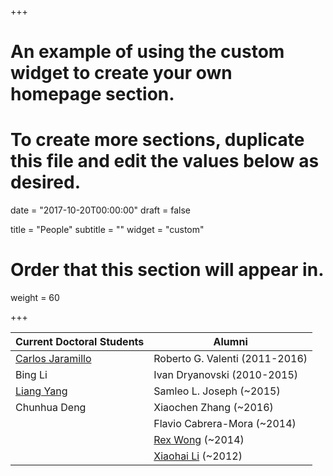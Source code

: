 +++
# An example of using the custom widget to create your own homepage section.
# To create more sections, duplicate this file and edit the values below as desired.

date = "2017-10-20T00:00:00"
draft = false

title = "People"
subtitle = ""
widget = "custom"

# Order that this section will appear in.
weight = 60

+++

| Current Doctoral Students | Alumni |
|------------------|--------|
| [Carlos Jaramillo](http://me.vision2pi.com) | Roberto G. Valenti  (2011-2016)      |
| Bing Li          | Ivan Dryanovski     (2010-2015)   |
| [Liang Yang](https://ericlyang.github.io/)      |  Samleo L. Joseph (~2015)     |
| Chunhua Deng      |  Xiaochen Zhang (~2016)     |
|       |  Flavio Cabrera-Mora (~2014)     |
|       |  [Rex Wong](https://www.vaughn.edu/faculty-staff/rex-wong/)   (~2014)   |
|       |  [Xiaohai Li](https://openlab.citytech.cuny.edu/members/xiaohaili/) (~2012)   |
